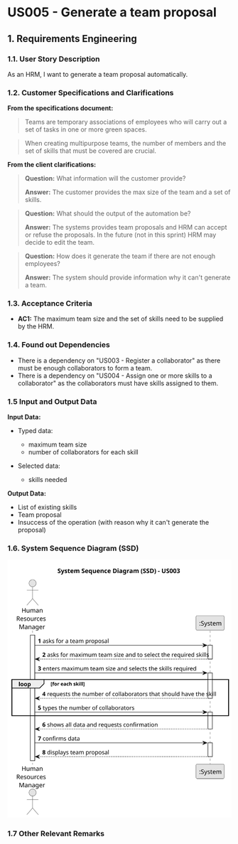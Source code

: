 # US005 - Generate a team proposal


## 1. Requirements Engineering

### 1.1. User Story Description

As an HRM, I want to generate a team proposal automatically.

### 1.2. Customer Specifications and Clarifications 

**From the specifications document:**

>	Teams are temporary associations of employees who will carry out a set of tasks in one or more green spaces.

>   When creating multipurpose teams, the number of members and the set of skills that must be covered are crucial.


**From the client clarifications:**

> **Question:** What information will the customer provide?
>
> **Answer:** The customer provides the max size of the team and a set of skills.

> **Question:** What should the output of the automation be?
> 
> **Answer:** The systems provides team proposals and HRM can accept or refuse the proposals. In the future (not in this sprint) HRM may decide to edit the team.

> **Question:** How does it generate the team if there are not enough employees?
>
> **Answer:** The system should provide information why it can't generate a team.

### 1.3. Acceptance Criteria

* **AC1:** The maximum team size and the set of skills need to be supplied by the HRM.

### 1.4. Found out Dependencies

* There is a dependency on "US003 - Register a collaborator" as there must be enough collaborators to form a team.
* There is a dependency on "US004 - Assign one or more skills to a collaborator" as the collaborators must have skills assigned to them.

### 1.5 Input and Output Data

**Input Data:**

* Typed data:
    * maximum team size
    * number of collaborators for each skill
	
* Selected data:
    * skills needed

**Output Data:**

* List of existing skills
* Team proposal
* Insuccess of the operation (with reason why it can't generate the proposal)

### 1.6. System Sequence Diagram (SSD)


![System Sequence Diagram](svg/us005-system-sequence-diagram.svg)


### 1.7 Other Relevant Remarks
